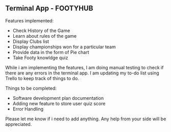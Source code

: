 ## Terminal App - FOOTYHUB
Features implemented:
  * Check History of the Game
  * Learn about rules of the game
  * Display Clubs list
  * Display championships won for a particular team
  * Provide data in the form of Pie chart
  * Take Footy knowldge quiz
  
While i am implementing the features, I am doing manual testing to check if there are any errors in the terminal app. I am updating my to-do list using Trello to keep track of things to do. 

Things to be completed:
 * Software development plan documentation
 * Adding new feature to store user quiz score
 * Error Handling

Please let me know if i need to add anything. Any help from your side will be appreciated.